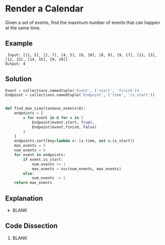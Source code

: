 # Render a Calendar
Given a set of events, find the maximum number of events that can happen at the same time.

## Example
```
 Input: [[1, 5], [2, 7], [4, 5], [6, 10], [8, 9], [9, 17], [11, 13], [12, 15], [14, 15], [9, 10]]
Output: 4
```

## Solution
```python
Event = collections.namedtuple('Event', ('start', 'finish'))
Endpoint = collections.namedtuple('Endpoint', ('time', 'is_start'))


def find_max_simultaneous_events(A):
    endpoints = [
        x for event in A for x in (
            Endpoint(event.start, True),
            Endpoint(event.finish, False)
        )
    ]
    endpoints.sort(key=lambda x: (x.time, not x.is_start))
    max_events = 0
    num_events = 0
    for event in endpoints:
        if event.is_start:
            num_events += 1
            max_events = max(num_events, max_events)
        else:
            num_events -= 1
    return max_events
```

## Explanation
* BLANK

## Code Dissection
1. BLANK